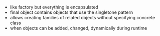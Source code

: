 - like factory but everything is encapsulated
- final object contains objects that use the singletone pattern 
- allows creating families of related objects without specifying concrete class
- when objects can be added, changed, dynamically during runtime